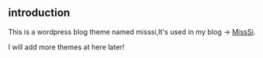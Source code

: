 
## introduction
This is a wordpress blog theme named misssi,It's used in my blog -> [MissSi](http://misssi.net/).

I will add more themes at here later!